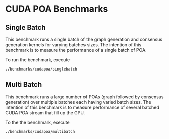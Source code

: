 # CUDA POA Benchmarks

## Single Batch
This benchmark runs a single batch of the graph generation and consensus generation kernels
for varying batches sizes. The intention of this benchmark is to measure the performance
of a single batch of POA.

To run the benchmark, execute
```
./benchmarks/cudapoa/singlebatch
```

## Multi Batch
This benchmark runs a large number of POAs (graph followed by consensus generation) over multiple
batches each having varied batch sizes. The intention of this benchmark is to measure performance
of several batched CUDA POA stream that fill up the GPU.

To the the benchmark, execute
```
./benchmarks/cudapoa/multibatch
```
